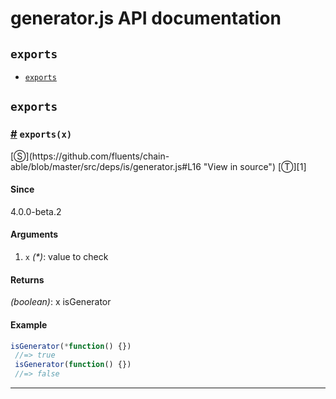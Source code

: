 # generator.js API documentation

<!-- div class="toc-container" -->

<!-- div -->

## `exports`
* <a href="#exports">`exports`</a>

<!-- /div -->

<!-- /div -->

<!-- div class="doc-container" -->

<!-- div -->

## `exports`

<!-- div -->

<h3 id="exports"><a href="#exports">#</a>&nbsp;<code>exports(x)</code></h3>
[&#x24C8;](https://github.com/fluents/chain-able/blob/master/src/deps/is/generator.js#L16 "View in source") [&#x24C9;][1]



#### Since
4.0.0-beta.2

#### Arguments
1. `x` *(&#42;)*: value to check

#### Returns
*(boolean)*: x isGenerator

#### Example
```js
isGenerator(*function() {})
 //=> true
 isGenerator(function() {})
 //=> false
```
---

<!-- /div -->

<!-- /div -->

<!-- /div -->

 [1]: #exports "Jump back to the TOC."
